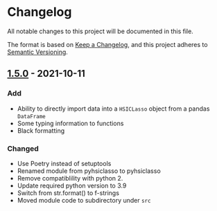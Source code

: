 # Changelog
All notable changes to this project will be documented in this file.

The format is based on [Keep a Changelog](https://keepachangelog.com/en/1.0.0/),
and this project adheres to [Semantic Versioning](https://semver.org/spec/v2.0.0.html).


## [1.5.0] - 2021-10-11
### Add
- Ability to directly import data into a `HSICLasso` object from a pandas `DataFrame`
- Some typing information to functions
- Black formatting

### Changed
- Use Poetry instead of setuptools
- Renamed module from pyhsiclasso to pyhsiclasso
- Remove compatiblility with python 2.
- Update required python version to 3.9
- Switch from str.format() to f-strings
- Moved module code to subdirectory under `src`

[1.5.0]: https://github.com/olivierlacan/keep-a-changelog/compare/1.5.0

